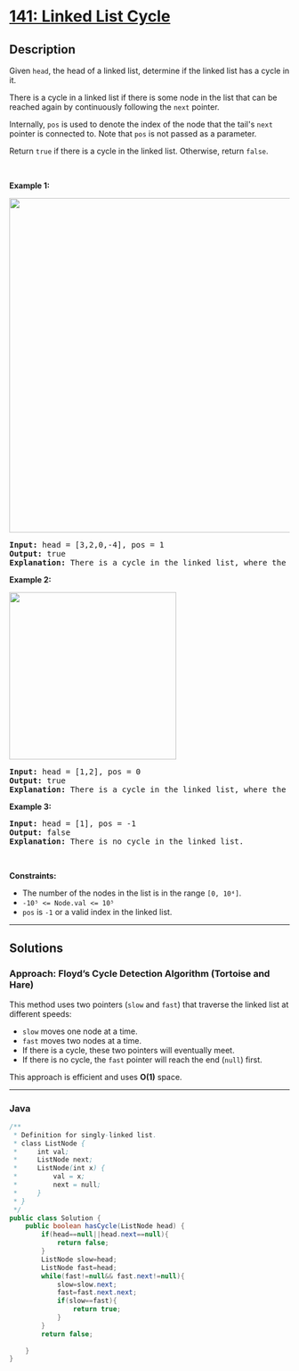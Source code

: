 # [141: Linked List Cycle](https://leetcode.com/problems/linked-list-cycle/description/)


## Description

<!-- description:start -->

<p>Given <code>head</code>, the head of a linked list, determine if the linked list has a cycle in it.</p>

<p>There is a cycle in a linked list if there is some node in the list that can be reached again by continuously following the <code>next</code> pointer.</p>

<p>Internally, <code>pos</code> is used to denote the index of the node that the tail's <code>next</code> pointer is connected to. Note that <code>pos</code> is not passed as a parameter.</p>

<p>Return <code>true</code> if there is a cycle in the linked list. Otherwise, return <code>false</code>.</p>

<p>&nbsp;</p>
<p><strong class="example">Example 1:</strong></p>
<img alt="" src="https://assets.leetcode.com/uploads/2018/12/07/circularlinkedlist.png" style="width: 600px; height: auto;" />

<pre>
<strong>Input:</strong> head = [3,2,0,-4], pos = 1
<strong>Output:</strong> true
<strong>Explanation:</strong> There is a cycle in the linked list, where the tail connects to the 1st node (0-indexed).
</pre>
<p><strong class="example">Example 2:</strong></p>
<img alt="" src="https://assets.leetcode.com/uploads/2018/12/07/circularlinkedlist_test2.png" style="width: 300px; height: auto;" />
<pre>
<strong>Input:</strong> head = [1,2], pos = 0
<strong>Output:</strong> true
<strong>Explanation:</strong> There is a cycle in the linked list, where the tail connects to the 0th node.
</pre>

<p><strong class="example">Example 3:</strong></p>
<pre>
<strong>Input:</strong> head = [1], pos = -1
<strong>Output:</strong> false
<strong>Explanation:</strong> There is no cycle in the linked list.
</pre>

<p>&nbsp;</p>
<p><strong>Constraints:</strong></p>

<ul>
  <li>The number of the nodes in the list is in the range <code>[0, 10⁴]</code>.</li>
  <li><code>-10⁵ &lt;= Node.val &lt;= 10⁵</code></li>
  <li><code>pos</code> is <code>-1</code> or a valid index in the linked list.</li>
</ul>

<!-- description:end -->

---

## Solutions

### Approach: Floyd’s Cycle Detection Algorithm (Tortoise and Hare)

This method uses two pointers (`slow` and `fast`) that traverse the linked list at different speeds:

- `slow` moves one node at a time.
- `fast` moves two nodes at a time.
- If there is a cycle, these two pointers will eventually meet.
- If there is no cycle, the `fast` pointer will reach the end (`null`) first.

This approach is efficient and uses **O(1)** space.

---

### Java

```java
/**
 * Definition for singly-linked list.
 * class ListNode {
 *     int val;
 *     ListNode next;
 *     ListNode(int x) {
 *         val = x;
 *         next = null;
 *     }
 * }
 */
public class Solution {
    public boolean hasCycle(ListNode head) {
        if(head==null||head.next==null){
            return false;
        }
        ListNode slow=head;
        ListNode fast=head;
        while(fast!=null&& fast.next!=null){
            slow=slow.next;
            fast=fast.next.next;
            if(slow==fast){
                return true;
            }
        }
        return false;
        
    }
}
